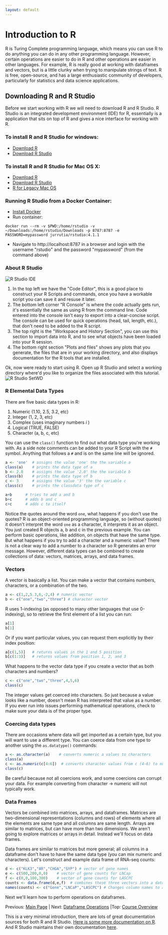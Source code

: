 ```yaml
---
layout: default
---
```



# Introduction to R
R is Turing Complete programming language, which means you can use R to do anything you can do in any other programming language. However, certain operations are easier to do in R and other operations are easier in other languages. For example, R is really good at working with dataframes and vectors, but is a little clunky when trying to manipulate strings of text. R is free, open-source, and has a large enthusiastic community of developers, particularly for statistics and data science applications.


## Downloading R and R Studio

Before we start working with R we will need to download R and R Studio. R Studio is an integrated development environment (IDE) for R, essentially is a application that sits on top of R and gives a nice interface for working with R.

### To install R and R Studio for windows:
*   [Download R](https://ftp.osuosl.org/pub/cran/bin/windows/base/R-3.5.0-win.exe)
*   [Download R Studio](https://download1.rstudio.org/RStudio-1.1.453.exe)

### To install R and R Studio for Mac OS X:
*   [Download R](https://ftp.osuosl.org/pub/cran/bin/macosx/R-3.5.0.pkg)
*   [Download R Studio](https://download1.rstudio.org/RStudio-1.1.453.dmg)
*   [R for Legacy Mac OS](https://ftp.osuosl.org/pub/cran/)

### Running R Studio from a Docker Container:
*   [Install Docker](https://docs.docker.com/get-docker/)
*   Run container:
```
docker run --rm -v $PWD:/home/rstudio -v ~/Downloads:/home/rstudio/Downloads -p 8787:8787 -e PASSWORD=mypassword jurrutia/rstudio:4.1.1
```
*   Navigate to http://localhost:8787 in a browser and login with the username "rstudio" and the password "mypassword" (from the command above)


### About R Studio
![R Studio IDE](../images/rstudio_info.png)
1.  In the top left we have the "Code Editor", this is a good place to construct your R Scripts and commands, once you have a workable script you can save it and resuse it later.
2.  The bottom left corner "R Console" is where the code actually gets run, it's essentially the same as using R from the command line. Code entered into the console isn't easy to export into a clear-concise script. The console can be used for quick operations (head, tail, length, etc.), that don't need to be added to the R script.
3.  The top right is the "Workspace and History Section", you can use this section to import data into R, and to see what objects have been loaded into your R session.
4.  The bottom right section "Plots and files" shows any plots that you generate, the files that are in your working directory, and also displays documentation for the R tools that are installed.


Ok, now were ready to start using R. Open up R Studio and select a working directory where'd you like to organize the files associated with this tutorial.
![R Studio SetWD](../images/rstudio-change-working-directory.png)

### R Elemental Data Types
There are five basic data types in R:
1. Numeric (1.10, 2.5, 3.2, etc)
2. Integer (1, 2, 3, etc)
3. Complex (uses imaginary numbers _i_ )
4. Logical (TRUE, FALSE)
5. Character (a, b, c, etc)

You can use the `class()` function to find out what data type you're working with. As a side note comments can be added to your R Script with the `#` symbol. Anything that follows a `#` and is on the same line will be ignored.
```r
a <- 'one'  # assigns the value 'one' the the variable a
class(a)    # prints the data type of a
b <- 2.0    # assigns the value '2.0' the the variable b
class(b)    # prints the data type of b
c <- 3      # assigns the value '3' the the variable c
class(c)    # prints the classdata type of c

a+b      # tries to add a and b
b+c      # adds b and c
c+c      # adds c to itself
```
Notice the quotes around the word `one`, what happens if you don't use the quotes? R is an object-oriented programming language, so (without quotes) it doesn't interpret the word `one` as a character, it interprets it as an object. You just created R objects a, b and c in the previous example. You can perform basic operations, like addition, on objects that have the same type. But what happens if you try to add a character and a numeric value? There is not a clear way to add a number to a character so R generates an error message. However, different data types can be combined to create collections of data: vectors, matrices, arrays, and data frames.


### Vectors
A vector is basically a list. You can make a vector that contains numbers, characters, or a combination of the two.
```r
a <- c(1,2,5.3,6,-2,4) # numeric vector
b <- c("one","two","three") # character vector
```

R uses 1-indexing (as opposed to many other languages that use 0-indexing), so to retrieve the first element of a list you can run:
```r
a[1]
b[1]
```
Or if you want particular values, you can request them explicitly by their index position:
```r
a[c(1,5)]   # returns values in the 1 and 5 position
b[c(1:3)]   # returns values from position 1, 2, and 3
```

What happens to the vector data type if you create a vector that as both characters and numbers?
```r
c <- c("one","two","three",4,5,6)
class(c)
```
The integer values get coerced into characters. So just because a value looks like a number, doesn't mean R has interpreted that value as a number. If you ever run into issues performing mathematical operations, check to make sure your data is of the proper type.

### Coercing data types
There are occasions where data will get imported as a certain type, but you will want to use a different type. You can coerce data from one type to another using the `as.datatype()` commands:
```r
a <- as.character(a)    # converts numeric a values to characters
class(a)
c <- as.numeric(c[4:6])  # converts character values from c (4-6) to numeric
class(c)
```

Be careful because not all coercions work, and some coercions can corrupt your data. For example converting from character -> numeric will not typically work.

### Data Frames

Vectors be combined into matrices, arrays, and dataframes. Matrices are two-dimensional representations (columns and rows) of elements where all the elements are same type and all columns are same length. Arrays are similar to matrices, but can have more than two dimensions. We aren't going to explore matrices or arrays in detail. Instead we'll focus on data frames.

Data frames are similar to matrices but more general; all columns in a dataframe don't have to have the same data type (you can mix numeric and characters). Let's construct and example data frame of RNA-seq counts:
```r
d <- c("KLK3","AR","CHGA","SYP") # vector of gene names
e <- c(500,200,0,0)    # vector of gene counts for LNCap
f <- c(0,0,100,300)    # vector of gene counts for LASCPC
counts <- data.frame(d,e,f)  # combines these three vectors into a dataframe
names(counts) <- c("Gene","LNCaP","LASCPC") # Changes column names to a descriptive name
```

Next we'll learn how to perform operations on dataframes.

Previous: [Main Page](../index.md) | Next: [Dataframe Operations](dataframe_ops.md) |Top: [Course Overview](../index.md)



This is a very minimal introduction, there are lots of great documentation sources for both R and R Studio. [Here is some more documentation on R](http://a-little-book-of-r-for-biomedical-statistics.readthedocs.io/en/latest/_). And R Studio maintains their own documentation [here](https://support.rstudio.com/hc/en-us/categories/200035113-Documentation).

